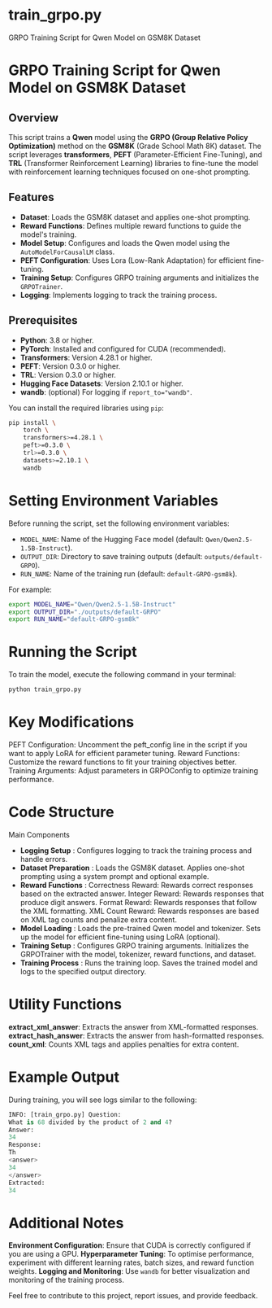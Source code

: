 # train_grpo.py
GRPO Training Script for Qwen Model on GSM8K Dataset
# GRPO Training Script for Qwen Model on GSM8K Dataset

## Overview

This script trains a **Qwen** model using the **GRPO (Group Relative Policy Optimization)** method on the **GSM8K** (Grade School Math 8K) dataset. The script leverages **transformers**, **PEFT** (Parameter-Efficient Fine-Tuning), and **TRL** (Transformer Reinforcement Learning) libraries to fine-tune the model with reinforcement learning techniques focused on one-shot prompting.

## Features

- **Dataset**: Loads the GSM8K dataset and applies one-shot prompting.
- **Reward Functions**: Defines multiple reward functions to guide the model's training.
- **Model Setup**: Configures and loads the Qwen model using the `AutoModelForCausalLM` class.
- **PEFT Configuration**: Uses Lora (Low-Rank Adaptation) for efficient fine-tuning.
- **Training Setup**: Configures GRPO training arguments and initializes the `GRPOTrainer`.
- **Logging**: Implements logging to track the training process.

## Prerequisites

- **Python**: 3.8 or higher.
- **PyTorch**: Installed and configured for CUDA (recommended).
- **Transformers**: Version 4.28.1 or higher.
- **PEFT**: Version 0.3.0 or higher.
- **TRL**: Version 0.3.0 or higher.
- **Hugging Face Datasets**: Version 2.10.1 or higher.
- **wandb**: (optional) For logging if `report_to="wandb"`.

You can install the required libraries using `pip`:

```bash
pip install \
    torch \
    transformers>=4.28.1 \
    peft>=0.3.0 \
    trl>=0.3.0 \
    datasets>=2.10.1 \
    wandb
```
# Setting Environment Variables

Before running the script, set the following environment variables:

* `MODEL_NAME`: Name of the Hugging Face model (default: `Qwen/Qwen2.5-1.5B-Instruct`).
* `OUTPUT_DIR`: Directory to save training outputs (default: `outputs/default-GRPO`).
* `RUN_NAME`: Name of the training run (default: `default-GRPO-gsm8k`).

For example:

```bash
export MODEL_NAME="Qwen/Qwen2.5-1.5B-Instruct"
export OUTPUT_DIR="./outputs/default-GRPO"
export RUN_NAME="default-GRPO-gsm8k"
```
# Running the Script
To train the model, execute the following command in your terminal:
```python
python train_grpo.py
```
# Key Modifications
PEFT Configuration: Uncomment the peft_config line in the script if you want to apply LoRA for efficient parameter tuning.
Reward Functions: Customize the reward functions to fit your training objectives better.
Training Arguments: Adjust parameters in GRPOConfig to optimize training performance.

# Code Structure
Main Components
- **Logging Setup** :
Configures logging to track the training process and handle errors.
- **Dataset Preparation** :
Loads the GSM8K dataset.
Applies one-shot prompting using a system prompt and optional example.
- **Reward Functions** :
Correctness Reward: Rewards correct responses based on the extracted answer.
Integer Reward: Rewards responses that produce digit answers.
Format Reward: Rewards responses that follow the XML formatting.
XML Count Reward: Rewards responses are based on XML tag counts and penalize extra content.
- **Model Loading** :
Loads the pre-trained Qwen model and tokenizer.
Sets up the model for efficient fine-tuning using LoRA (optional).
- **Training Setup** :
Configures GRPO training arguments.
Initializes the GRPOTrainer with the model, tokenizer, reward functions, and dataset.
- **Training Process** :
Runs the training loop.
Saves the trained model and logs to the specified output directory.

# Utility Functions
**extract_xml_answer**: Extracts the answer from XML-formatted responses.
**extract_hash_answer**: Extracts the answer from hash-formatted responses.
**count_xml**: Counts XML tags and applies penalties for extra content.

# Example Output
During training, you will see logs similar to the following:
```python
INFO: [train_grpo.py] Question:
What is 68 divided by the product of 2 and 4?
Answer:
34
Response:
Th
<answer>
34
</answer>
Extracted:
34
```
# Additional Notes
**Environment Configuration**: Ensure that CUDA is correctly configured if you are using a GPU.
**Hyperparameter Tuning**: To optimise performance, experiment with different learning rates, batch sizes, and reward function weights.
**Logging and Monitoring**: Use `wandb` for better visualization and monitoring of the training process.

Feel free to contribute to this project, report issues, and provide feedback.

